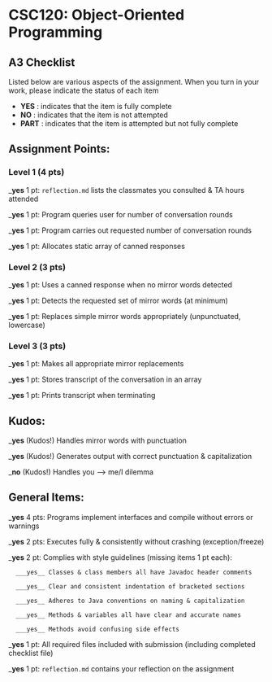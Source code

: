 # CSC120: Object-Oriented Programming
## A3 Checklist

Listed below are various aspects of the assignment.  When you turn in your work, please indicate the status of each item

- **YES** : indicates that the item is fully complete
- **NO** : indicates that the item is not attempted
- **PART** : indicates that the item is attempted but not fully complete


## Assignment Points:

### Level 1 (4 pts)

___yes__ 1 pt: `reflection.md` lists the classmates you consulted & TA hours attended

___yes__ 1 pt: Program queries user for number of conversation rounds

___yes__ 1 pt: Program carries out requested number of conversation rounds

___yes__ 1 pt: Allocates static array of canned responses

### Level 2 (3 pts)

___yes__ 1 pt: Uses a canned response when no mirror words detected

___yes__ 1 pt: Detects the requested set of mirror words (at minimum)

___yes__ 1 pt: Replaces simple mirror words appropriately (unpunctuated, lowercase)

### Level 3 (3 pts)

___yes__ 1 pt: Makes all appropriate mirror replacements

___yes__ 1 pt: Stores transcript of the conversation in an array

___yes__ 1 pt: Prints transcript when terminating

## Kudos:

___yes__ (Kudos!) Handles mirror words with punctuation

___yes__ (Kudos!) Generates output with correct punctuation & capitalization

___no__ (Kudos!) Handles you --> me/I dilemma



## General Items:

___yes__ 4 pts: Programs implement interfaces and compile without errors or warnings

___yes__ 2 pts: Executes fully & consistently without crashing (exception/freeze)

___yes__ 2 pt: Complies with style guidelines (missing items 1 pt each):

      ___yes__ Classes & class members all have Javadoc header comments

      ___yes__ Clear and consistent indentation of bracketed sections

      ___yes__ Adheres to Java conventions on naming & capitalization

      ___yes__ Methods & variables all have clear and accurate names

      ___yes__ Methods avoid confusing side effects

___yes__ 1 pt: All required files included with submission (including completed checklist file)

___yes__ 1 pt: `reflection.md` contains your reflection on the assignment
